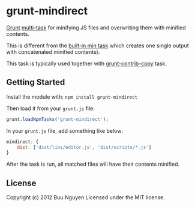 # grunt-mindirect
[Grunt](https://github.com/cowboy/grunt) [multi-task](https://github.com/cowboy/grunt/blob/master/docs/types_of_tasks.md) for minifying JS files and overwriting them with minified contents.

This is different from the [built-in min task](https://github.com/gruntjs/grunt/blob/master/docs/task_min.md) which creates one single output with concatenated minified contents).

This task is typically used together with [grunt-contrib-copy](https://github.com/gruntjs/grunt-contrib-copy/) task.

## Getting Started
Install the module with: `npm install grunt-mindirect`

Then load it from your `grunt.js` file:

```js
grunt.loadNpmTasks('grunt-mindirect');
```

In your `grunt.js` file, add something like below:

```js
mindirect: {
	dist: ['dist/libs/editor.js', 'dist/scripts/*.js']
}
```

After the task is run, all matched files will have their contents minified.

## License
Copyright (c) 2012 Buu Nguyen
Licensed under the MIT license.
